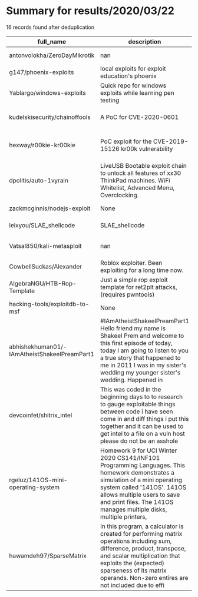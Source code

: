 
# Summary for results/2020/03/22
    
16 records found after deduplication

| full_name | description | html_url | matched_list | matched_count | pushed_at | size | stargazers_count | language | forks_count | vul_ids |
|----------------------------------------------|------------------------------------------------------------------------------------------------------------------------------------------------------------------------------------------------------------------------------------------------------------------|-----------------------------------------------------------------|---------------------------------------------|-----------------|---------------------------|--------|--------------------|------------|---------------|--------------------|
| antonvolokha/ZeroDayMikrotik | nan | https://github.com/antonvolokha/ZeroDayMikrotik | ['zeroday'] | 1 | 2020-03-22 08:31:53+00:00 | 10467 | 2 | Python | 0 | [] |
| g147/phoenix-exploits | local exploits for exploit education's phoenix | https://github.com/g147/phoenix-exploits | ['exploit'] | 1 | 2020-03-22 14:09:37+00:00 | 13 | 1 | Python | 0 | [] |
| Yablargo/windows-exploits | Quick repo for windows exploits while learning pen testing | https://github.com/Yablargo/windows-exploits | ['exploit'] | 1 | 2020-03-22 23:15:39+00:00 | 24 | 0 | Python | 0 | [] |
| kudelskisecurity/chainoffools | A PoC for CVE-2020-0601 | https://github.com/kudelskisecurity/chainoffools | ['cve poc'] | 1 | 2020-03-22 15:14:31+00:00 | 10 | 340 | Python | 87 | ['CVE-2020-0601'] |
| hexway/r00kie-kr00kie | PoC exploit for the CVE-2019-15126 kr00k vulnerability | https://github.com/hexway/r00kie-kr00kie | ['cve poc', 'exploit', 'vulnerability poc'] | 3 | 2020-03-22 19:46:04+00:00 | 126 | 194 | Python | 61 | ['CVE-2019-15126'] |
| dpolitis/auto-1vyrain | LiveUSB Bootable exploit chain to unlock all features of xx30 ThinkPad machines. WiFi Whitelist, Advanced Menu, Overclocking. | https://github.com/dpolitis/auto-1vyrain | ['exploit'] | 1 | 2020-03-22 17:58:06+00:00 | 74 | 2 | Shell | 0 | [] |
| zackmcginnis/nodejs-exploit | None | https://github.com/zackmcginnis/nodejs-exploit | ['exploit'] | 1 | 2020-03-22 08:06:59+00:00 | 10 | 0 | JavaScript | 0 | [] |
| leixyou/SLAE_shellcode | SLAE_shellcode | https://github.com/leixyou/SLAE_shellcode | ['shellcode'] | 1 | 2020-03-22 09:16:18+00:00 | 1 | 0 | C | 0 | [] |
| Vatsal850/kali-metasploit | nan | https://github.com/Vatsal850/kali-metasploit | ['metasploit module OR payload'] | 1 | 2020-03-22 10:33:38+00:00 | 1 | 1 | Shell | 0 | [] |
| CowbellSuckas/Alexander | Roblox exploiter. Been exploiting for a long time now. | https://github.com/CowbellSuckas/Alexander | ['exploit'] | 1 | 2020-03-22 12:41:26+00:00 | 0 | 0 | | 0 | [] |
| AlgebraNGU/HTB-Rop-Template | Just a simple rop exploit template for ret2plt attacks, (requires pwntools) | https://github.com/AlgebraNGU/HTB-Rop-Template | ['exploit'] | 1 | 2020-03-22 15:00:20+00:00 | 4 | 0 | Python | 0 | [] |
| hacking-tools/exploitdb-to-msf | None | https://github.com/hacking-tools/exploitdb-to-msf | ['exploit'] | 1 | 2020-03-22 16:35:02+00:00 | 4 | 1 | Python | 0 | [] |
| abhishekhuman01/-IAmAtheistShakeelPreamPart1 | #IAmAtheistShakeelPreamPart1 Hello friend my name is Shakeel Prem and welcome to this first episode of today, today I am going to listen to you a true story that happened to me in 2011 I was in my sister's wedding my younger sister's wedding. Happened in | https://github.com/abhishekhuman01/-IAmAtheistShakeelPreamPart1 | ['exploit'] | 1 | 2020-03-22 19:17:03+00:00 | 0 | 0 | | 0 | [] |
| devcoinfet/shitrix_intel | This was coded in the beginning days to to research to gauge exploitable things between code i have seen come in and diff things i put this together and it can be used to get intel to a file on a vuln host please do not be an asshole | https://github.com/devcoinfet/shitrix_intel | ['exploit'] | 1 | 2020-03-22 19:55:15+00:00 | 19 | 0 | Python | 0 | [] |
| rgeluz/141OS-mini-operating-system | Homework 9 for UCI Winter 2020 CS141/INF101 Programming Languages. This homework demonstrates a simulation of a mini operating system called '141OS'. 141OS allows multiple users to save and print files. The 141OS manages multiple disks, multiple printers, | https://github.com/rgeluz/141OS-mini-operating-system | ['exploit'] | 1 | 2020-03-22 23:12:16+00:00 | 58 | 0 | Java | 1 | [] |
| hawamdeh97/SparseMatrix | In this program, a calculator is created for performing matrix operations including sum, difference, product, transpose, and scalar multiplication that exploits the (expected) sparseness of its matrix operands. Non-zero entires are not included due to effi | https://github.com/hawamdeh97/SparseMatrix | ['exploit'] | 1 | 2020-03-22 23:36:15+00:00 | 7 | 0 | C | 0 | [] |

